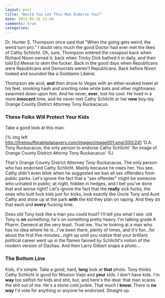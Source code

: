 ```yaml
---
layout: post
title: "Would You Let This Man Endorse You?"
date: 2012-02-16 21:46
comments: true
categories: 
---
```


Dr. Hunter S. Thompson once said that "When the going gets weird, the weird turn pro." I doubt very much the good Doctor had ever met the likes of Cathy Schlicht. Oh, sure, Thompson entered the cesspool back when Richard Nixon owned it; back when Tricky Dick bathed it in daily, and then told Ed Meese to skim the fucker. Back in the good days when Republicans were Republicans and Democrats weren't Republicans. Back before Nixon looked and sounded like a Goddamn Liberal.

Thompson ate acid, **and** then drove to Vegas with an ether-soaked towel at his feet, smoking hash and snorting coke while bats and other nightmares swarmed down upon him. And he never, **ever**, lost his cool. He lived in a more **innocent** time, and he never met Cathy Schlicht or her **new** boy-toy Orange County District Attorney Tony Ruckacacus.

<!-- more -->

### These Folks Will Protect Your Kids 

Take a good look at this man:

{% img left http://theinsufferabledanavery.com/images/image001.png/300/241 'D.A. Tony Ruckacacus; the only person to endorse Cathy Schlicht' 'An image of Orange County District Attorny Tony Ruckacacus' %}

That's Orange County District Attorney Tony Ruckacacus. The only person who has endorsed Cathy Schlicht. Mainly because he owes her. You see, Cathy didn't even blink when he suggested we ban all sex offenders from public parks.  Let's ignore the fact that a "sex offender" might be someone who urinated in public; at night, hidden in hedges, and I bet you've done that and worse right? Let's ignore the fact that the **really** sick fucks, the ones who butt fuck kids just for kicks, look exactly like Uncle Tony and Aunt Cathy and show up at the park **with** the kid they plan on raping. And they do that each and **every** fucking time. 

Does old Tony look like a man you could trust? I'll tell you what I see: old Tony is **on** something; he's on something pretty heavy. I'm talking grade A Pharm. Demerol at the very least. Trust me. You're looking at a man who has no idea where he is...I've been there, plenty of times, and it's fun...for about the first five minutes...right up until you realize that your brilliant political career went up in the flames fanned by Schlicht's notion of the modern version of Dachau. And then Larry Gilbert snaps a photo...

### The Bottom Line

Kids, it's simple. Take a good, hard, **long** look at **that** photo. Tony thinks Cathy Schlicht is good for Mission Viejo and **your** kids. I don't have kids. I'm **way** too selfish for kids and shit, but, and here's the deal: that man scares the shit out of me. He's a stone cold junkie. That much I **know.** There is **no way** I'd vote for anything or anyone he endorsed. Straight up. 